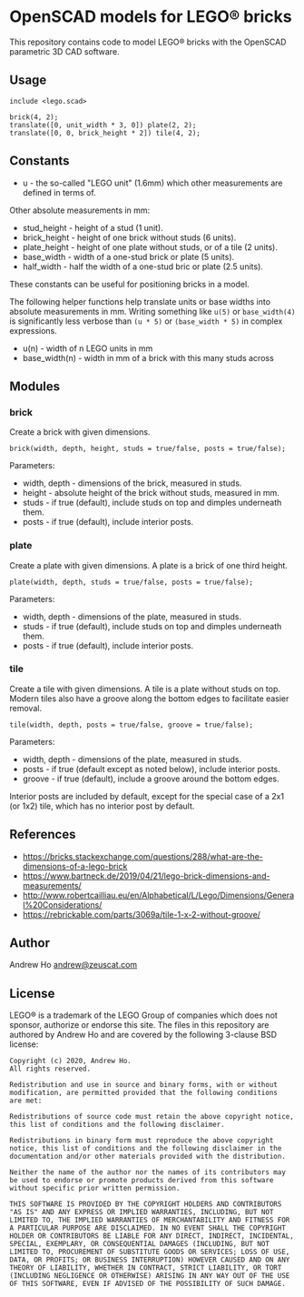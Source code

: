 # OpenSCAD models for LEGO® bricks

This repository contains code to model LEGO® bricks with the OpenSCAD parametric
3D CAD software.

## Usage

```
include <lego.scad>

brick(4, 2);
translate([0, unit_width * 3, 0]) plate(2, 2);
translate([0, 0, brick_height * 2]) tile(4, 2);
```

## Constants

*   u - the so-called "LEGO unit" (1.6mm) which other measurements are defined
    in terms of.

Other absolute measurements in mm:

*   stud_height - height of a stud (1 unit).
*   brick_height - height of one brick without studs (6 units).
*   plate_height - height of one plate without studs, or of a tile (2 units).
*   base_width - width of a one-stud brick or plate (5 units).
*   half_width - half the width of a one-stud bric or plate (2.5 units).

These constants can be useful for positioning bricks in a model.

The following helper functions help translate units or base widths into
absolute measurements in mm. Writing something like `u(5)` or `base_width(4)` is
significantly less verbose than `(u * 5)` or `(base_width * 5)` in complex
expressions.

*   u(n) - width of n LEGO units in mm
*   base_width(n) - width in mm of a brick with this many studs across

## Modules

### brick

Create a brick with given dimensions.

```
brick(width, depth, height, studs = true/false, posts = true/false);
```

Parameters:

*   width, depth - dimensions of the brick, measured in studs.
*   height - absolute height of the brick without studs, measured in mm.
*   studs - if true (default), include studs on top and dimples underneath them.
*   posts - if true (default), include interior posts.

### plate

Create a plate with given dimensions. A plate is a brick of one third height.

```
plate(width, depth, studs = true/false, posts = true/false);
```

Parameters:

*   width, depth - dimensions of the plate, measured in studs.
*   studs - if true (default), include studs on top and dimples underneath them.
*   posts - if true (default), include interior posts.

### tile

Create a tile with given dimensions. A tile is a plate without studs on top.
Modern tiles also have a groove along the bottom edges to facilitate easier
removal.

```
tile(width, depth, posts = true/false, groove = true/false);
```

Parameters:

*   width, depth - dimensions of the plate, measured in studs.
*   posts - if true (default except as noted below), include interior posts.
*   groove - if true (default), include a groove around the bottom edges.

Interior posts are included by default, except for the special case of a 2x1 (or
1x2) tile, which has no interior post by default.

## References

*   https://bricks.stackexchange.com/questions/288/what-are-the-dimensions-of-a-lego-brick
*   https://www.bartneck.de/2019/04/21/lego-brick-dimensions-and-measurements/
*   http://www.robertcailliau.eu/en/Alphabetical/L/Lego/Dimensions/General%20Considerations/
*   https://rebrickable.com/parts/3069a/tile-1-x-2-without-groove/

## Author

Andrew Ho <andrew@zeuscat.com>

## License

LEGO® is a trademark of the LEGO Group of companies which does not sponsor,
authorize or endorse this site. The files in this repository are authored by
Andrew Ho and are covered by the following 3-clause BSD license:

    Copyright (c) 2020, Andrew Ho.
    All rights reserved.
    
    Redistribution and use in source and binary forms, with or without
    modification, are permitted provided that the following conditions
    are met:
    
    Redistributions of source code must retain the above copyright notice,
    this list of conditions and the following disclaimer.
    
    Redistributions in binary form must reproduce the above copyright
    notice, this list of conditions and the following disclaimer in the
    documentation and/or other materials provided with the distribution.
    
    Neither the name of the author nor the names of its contributors may
    be used to endorse or promote products derived from this software
    without specific prior written permission.
    
    THIS SOFTWARE IS PROVIDED BY THE COPYRIGHT HOLDERS AND CONTRIBUTORS
    "AS IS" AND ANY EXPRESS OR IMPLIED WARRANTIES, INCLUDING, BUT NOT
    LIMITED TO, THE IMPLIED WARRANTIES OF MERCHANTABILITY AND FITNESS FOR
    A PARTICULAR PURPOSE ARE DISCLAIMED. IN NO EVENT SHALL THE COPYRIGHT
    HOLDER OR CONTRIBUTORS BE LIABLE FOR ANY DIRECT, INDIRECT, INCIDENTAL,
    SPECIAL, EXEMPLARY, OR CONSEQUENTIAL DAMAGES (INCLUDING, BUT NOT
    LIMITED TO, PROCUREMENT OF SUBSTITUTE GOODS OR SERVICES; LOSS OF USE,
    DATA, OR PROFITS; OR BUSINESS INTERRUPTION) HOWEVER CAUSED AND ON ANY
    THEORY OF LIABILITY, WHETHER IN CONTRACT, STRICT LIABILITY, OR TORT
    (INCLUDING NEGLIGENCE OR OTHERWISE) ARISING IN ANY WAY OUT OF THE USE
    OF THIS SOFTWARE, EVEN IF ADVISED OF THE POSSIBILITY OF SUCH DAMAGE.
